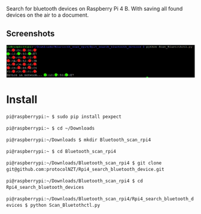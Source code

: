 Search for bluetooth devices on Raspberry Pi 4 B. With saving all found devices on the air to a document.

## Screenshots
![Raspberry Pi 4 B](https://github.com/protocolNZT/Rpi4_search_bluetooth_device/blob/master/images/screenshot.png)

# Install

```pi@raspberrypi:~ $ sudo pip install pexpect```

```pi@raspberrypi:~ $ cd ~/Downloads```

```pi@raspberrypi:~/Downloads $ mkdir Bluetooth_scan_rpi4```

```pi@raspberrypi:~ $ cd Bluetooth_scan_rpi4```

```pi@raspberrypi:~/Downloads/Bluetooth_scan_rpi4 $ git clone git@github.com:protocolNZT/Rpi4_search_bluetooth_device.git```

```pi@raspberrypi:~/Downloads/Bluetooth_scan_rpi4 $ cd Rpi4_search_bluetooth_devices```

```pi@raspberrypi:~/Downloads/Bluetooth_scan_rpi4/Rpi4_search_bluetooth_devices $ python Scan_Bluetothctl.py```



